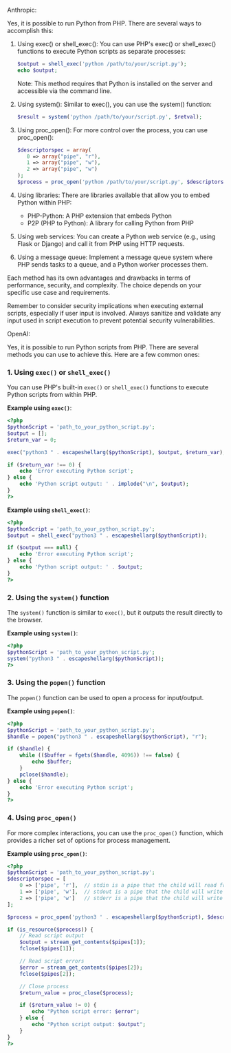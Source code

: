 Anthropic:

Yes, it is possible to run Python from PHP. There are several ways to accomplish this:

1. Using exec() or shell_exec():
   You can use PHP's exec() or shell_exec() functions to execute Python scripts as separate processes:

   ```php
   $output = shell_exec('python /path/to/your/script.py');
   echo $output;
   ```

   Note: This method requires that Python is installed on the server and accessible via the command line.

2. Using system():
   Similar to exec(), you can use the system() function:

   ```php
   $result = system('python /path/to/your/script.py', $retval);
   ```

3. Using proc_open():
   For more control over the process, you can use proc_open():

   ```php
   $descriptorspec = array(
      0 => array("pipe", "r"),
      1 => array("pipe", "w"),
      2 => array("pipe", "w")
   );
   $process = proc_open('python /path/to/your/script.py', $descriptorspec, $pipes);
   ```

4. Using libraries:
   There are libraries available that allow you to embed Python within PHP:

   - PHP-Python: A PHP extension that embeds Python
   - P2P (PHP to Python): A library for calling Python from PHP

5. Using web services:
   You can create a Python web service (e.g., using Flask or Django) and call it from PHP using HTTP requests.

6. Using a message queue:
   Implement a message queue system where PHP sends tasks to a queue, and a Python worker processes them.

Each method has its own advantages and drawbacks in terms of performance, security, and complexity. The choice depends on your specific use case and requirements.

Remember to consider security implications when executing external scripts, especially if user input is involved. Always sanitize and validate any input used in script execution to prevent potential security vulnerabilities.


OpenAI:

Yes, it is possible to run Python scripts from PHP. There are several methods you can use to achieve this. Here are a few common ones:

### 1. Using `exec()` or `shell_exec()`
You can use PHP's built-in `exec()` or `shell_exec()` functions to execute Python scripts from within PHP.

**Example using `exec()`**:
```php
<?php
$pythonScript = 'path_to_your_python_script.py';
$output = [];
$return_var = 0;

exec("python3 " . escapeshellarg($pythonScript), $output, $return_var);

if ($return_var !== 0) {
    echo 'Error executing Python script';
} else {
    echo 'Python script output: ' . implode("\n", $output);
}
?>
```

**Example using `shell_exec()`**:
```php
<?php
$pythonScript = 'path_to_your_python_script.py';
$output = shell_exec("python3 " . escapeshellarg($pythonScript));

if ($output === null) {
    echo 'Error executing Python script';
} else {
    echo 'Python script output: ' . $output;
}
?>
```

### 2. Using the `system()` function
The `system()` function is similar to `exec()`, but it outputs the result directly to the browser.

**Example using `system()`**:
```php
<?php
$pythonScript = 'path_to_your_python_script.py';
system("python3 " . escapeshellarg($pythonScript));
?>
```

### 3. Using the `popen()` function
The `popen()` function can be used to open a process for input/output.

**Example using `popen()`**:
```php
<?php
$pythonScript = 'path_to_your_python_script.py';
$handle = popen("python3 " . escapeshellarg($pythonScript), "r");

if ($handle) {
    while (($buffer = fgets($handle, 4096)) !== false) {
        echo $buffer;
    }
    pclose($handle);
} else {
    echo 'Error executing Python script';
}
?>
```

### 4. Using `proc_open()`
For more complex interactions, you can use the `proc_open()` function, which provides a richer set of options for process management.

**Example using `proc_open()`**:
```php
<?php
$pythonScript = 'path_to_your_python_script.py';
$descriptorspec = [
    0 => ['pipe', 'r'],  // stdin is a pipe that the child will read from
    1 => ['pipe', 'w'],  // stdout is a pipe that the child will write to
    2 => ['pipe', 'w']   // stderr is a pipe that the child will write to
];

$process = proc_open('python3 ' . escapeshellarg($pythonScript), $descriptorspec, $pipes);

if (is_resource($process)) {
    // Read script output
    $output = stream_get_contents($pipes[1]);
    fclose($pipes[1]);

    // Read script errors
    $error = stream_get_contents($pipes[2]);
    fclose($pipes[2]);

    // Close process
    $return_value = proc_close($process);

    if ($return_value != 0) {
        echo "Python script error: $error";
    } else {
        echo "Python script output: $output";
    }
}
?>
```